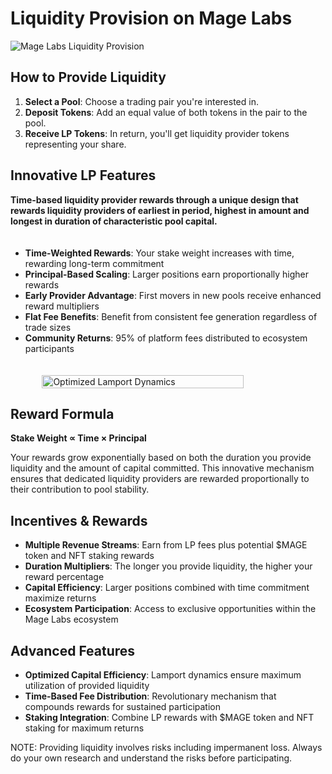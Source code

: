 # Liquidity Provision on Mage Labs

![Mage Labs Liquidity Provision](/assets/innovative-lp-features.jpg)

<style>
  .lp-container {
    display: flex;
    flex-wrap: wrap;
    gap: 20px;
    align-items: flex-start;
    margin: 20px 0;
  }
  .lp-content {
    flex: 1;
    min-width: 300px;
  }
  .lp-image {
    flex: 1;
    min-width: 250px;
  }
  .lp-image img {
    width: 80%;
    height: auto;
    display: block;
    margin: 0 auto;
  }
  @media (max-width: 768px) {
    .lp-content, .lp-image {
      flex: 100%;
    }
  }
</style>

## How to Provide Liquidity

1. **Select a Pool**: Choose a trading pair you're interested in.
2. **Deposit Tokens**: Add an equal value of both tokens in the pair to the pool.
3. **Receive LP Tokens**: In return, you'll get liquidity provider tokens representing your share.

## Innovative LP Features

**Time-based liquidity provider rewards through a unique design that rewards liquidity providers of earliest in period, highest in amount and longest in duration of characteristic pool capital.**

<div class="lp-container">
  <div class="lp-content">
    <ul>
      <li><strong>Time-Weighted Rewards</strong>: Your stake weight increases with time, rewarding long-term commitment</li>
      <li><strong>Principal-Based Scaling</strong>: Larger positions earn proportionally higher rewards</li>
      <li><strong>Early Provider Advantage</strong>: First movers in new pools receive enhanced reward multipliers</li>
      <li><strong>Flat Fee Benefits</strong>: Benefit from consistent fee generation regardless of trade sizes</li>
      <li><strong>Community Returns</strong>: 95% of platform fees distributed to ecosystem participants</li>
    </ul>
  </div>
  <div class="lp-image">
    <img src="/assets/mage-lamports.png" alt="Optimized Lamport Dynamics">
  </div>
</div>

## Reward Formula

**Stake Weight ∝ Time × Principal**

Your rewards grow exponentially based on both the duration you provide liquidity and the amount of capital committed. This innovative mechanism ensures that dedicated liquidity providers are rewarded proportionally to their contribution to pool stability.

## Incentives & Rewards

- **Multiple Revenue Streams**: Earn from LP fees plus potential $MAGE token and NFT staking rewards
- **Duration Multipliers**: The longer you provide liquidity, the higher your reward percentage
- **Capital Efficiency**: Larger positions combined with time commitment maximize returns
- **Ecosystem Participation**: Access to exclusive opportunities within the Mage Labs ecosystem

## Advanced Features

* **Optimized Capital Efficiency**: Lamport dynamics ensure maximum utilization of provided liquidity
* **Time-Based Fee Distribution**: Revolutionary mechanism that compounds rewards for sustained participation
* **Staking Integration**: Combine LP rewards with $MAGE token and NFT staking for maximum returns

NOTE: Providing liquidity involves risks including impermanent loss. Always do your own research and understand the risks before participating.